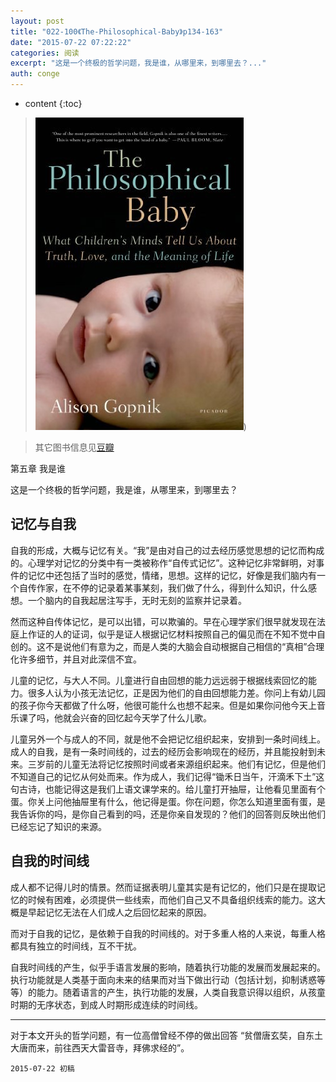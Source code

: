 ```yaml
---
layout: post
title: "022-100《The-Philosophical-Baby》p134-163"
date: "2015-07-22 07:22:22"
categories: 阅读
excerpt: "这是一个终极的哲学问题，我是谁，从哪里来，到哪里去？..."
auth: conge
---
```

* content
{:toc}

> ![The philosophical baby 封面](/assets/images/阅读/118382-dbbc7b134fe7047a.jpg))

> 其它图书信息见[豆瓣](http://book.douban.com/subject/5931067/)

第五章 我是谁

这是一个终极的哲学问题，我是谁，从哪里来，到哪里去？

## 记忆与自我

自我的形成，大概与记忆有关。“我”是由对自己的过去经历感觉思想的记忆而构成的。心理学对记忆的分类中有一类被称作“自传式记忆”。这种记忆非常鲜明，对事件的记忆中还包括了当时的感觉，情绪，思想。这样的记忆，好像是我们脑内有一个自传作家，在不停的记录着某事某刻，我们做了什么，得到什么知识，什么感想。一个脑内的自我起居注写手，无时无刻的监察并记录着。

然而这种自传体记忆，是可以出错，可以欺骗的。早在心理学家们很早就发现在法庭上作证的人的证词，似乎是证人根据记忆材料按照自己的偏见而在不知不觉中自创的。这不是说他们有意为之，而是人类的大脑会自动根据自己相信的“真相”合理化许多细节，并且对此深信不宜。

儿童的记忆，与大人不同。儿童进行自由回想的能力远远弱于根据线索回忆的能力。很多人认为小孩无法记忆，正是因为他们的自由回想能力差。你问上有幼儿园的孩子你今天都做了什么呀，他很可能什么也想不起来。但是如果你问他今天上音乐课了吗，他就会兴奋的回忆起今天学了什么儿歌。

儿童另外一个与成人的不同，就是他不会把记忆组织起来，安排到一条时间线上。成人的自我，是有一条时间线的，过去的经历会影响现在的经历，并且能投射到未来。三岁前的儿童无法将记忆按照时间或者来源组织起来。他们有记忆，但是他们不知道自己的记忆从何处而来。作为成人，我们记得“锄禾日当午，汗滴禾下土”这句古诗，也能记得这是我们上语文课学来的。给儿童打开抽屉，让他看见里面有个蛋。你关上问他抽屉里有什么，他记得是蛋。你在问题，你怎么知道里面有蛋，是我告诉你的吗，是你自己看到的吗，还是你亲自发现的？他们的回答则反映出他们已经忘记了知识的来源。

## 自我的时间线

成人都不记得儿时的情景。然而证据表明儿童其实是有记忆的，他们只是在提取记忆的时候有困难，必须提供一些线索，而他们自己又不具备组织线索的能力。这大概是早起记忆无法在人们成人之后回忆起来的原因。

而对于自我的记忆，是依赖于自我的时间线的。对于多重人格的人来说，每重人格都具有独立的时间线，互不干扰。

自我时间线的产生，似乎手语言发展的影响，随着执行功能的发展而发展起来的。执行功能就是人类基于面向未来的结果而对当下做出行动（包括计划，抑制诱惑等等）的能力。随着语言的产生，执行功能的发展，人类自我意识得以组织，从孩童时期的无序状态，到成人时期形成连续的时间线。

----

对于本文开头的哲学问题，有一位高僧曾经不停的做出回答 “贫僧唐玄奘，自东土大唐而来，前往西天大雷音寺，拜佛求经的”。

```
2015-07-22 初稿
```

